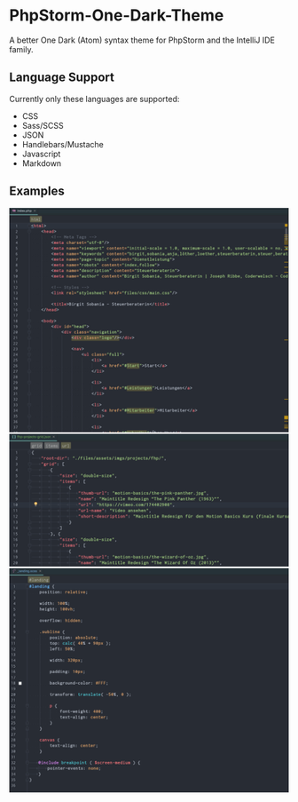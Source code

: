 # PhpStorm-One-Dark-Theme
A better One Dark (Atom) syntax theme for PhpStorm and the IntelliJ IDE family.

## Language Support
Currently only these languages are supported:
- CSS
- Sass/SCSS
- JSON
- Handlebars/Mustache
- Javascript
- Markdown

## Examples
![HTML](assets/html.png)
![JSON](assets/json.png)
![SASS/SCSS/CSS](assets/sass-scss-css.png)